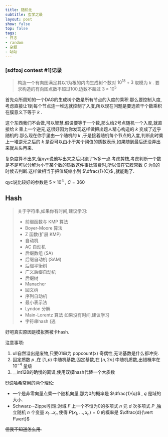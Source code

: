 ```yaml
---
title: 随机化
subtitle: 玄学之最
layout: post
show: false
top: false
tags: 
- 日志
- random
- 杂题
- 咕咕
---
```


### [sdfzoj contest #1]记录

> 构造一个有向图满足其以1为根的内向生成树个数对 $10^18+3$ 取模为 $k$ .
> 要求构造的有向图点数不超过100,边数不超过 $3\times 10^5$

首先众所周知的一个DAG的生成树个数是所有节点的入度的乘积.那么要控制入度,考虑直接让1到每个节点连一堆边就控制了入度,所以现在问题是要选若干个数乘积在膜意义下等于 $k$ .

这个东西我们不会做,可以智慧.假设要等于一个数,那么给2号点随机一个入度,就直接给 $k$ 乘上一个逆元,这很好因为你发现这样做把出题人精心构造的 $k$ 变成了近乎随机的.那么现在你手里由一个随机的 $k$ ,于是接着随机每个节点的入度,判断此时乘上一堆逆元之后的 $k$ 是否可以由小于某个阈值的质数表示,如果随到最后还没弄出来就从头再来.

复杂度算不出来,但qyc说他写出来之后只跑了1s多一点.考虑剪枝,考虑判断一个数是不是可以分解为小于某个数的质数这件事比较费时,所以仅在它膜常数 $C$ 为0的时候去判断.这样做相当于把值域缩小到 $\dfrac{1}{C}$ ,就能跑了.

qyc说比较好的参数是 $5\times 10^4$ , $C=360$ 


## Hash

> 关于字符串,如果你有时间,建议学习:
> - 前缀函数与 KMP 算法
> - Boyer-Moore 算法
> - Z 函数(扩展 KMP)
> - 自动机
> - AC 自动机
> - 后缀数组 (SA)
> - 后缀自动机 (SAM)
> - 后缀平衡树
> - 广义后缀自动机
> - 后缀树
> - Manacher
> - 回文树
> - 序列自动机
> - 最小表示法
> - Lyndon 分解
> - Main-Lorentz 算法
> 如果没有时间,建议学习
> - 字符串hash
> (逃

好吧真实原因是模拟赛被卡hash.

注意事项:

1. ull自然溢出是废物,只要01串为 $\operatorname{popcount(x)}$ 奇偶性,无论基数是什么都冲突.
2. 固定质数 $p$ ,在 $[1,p)$ 中随机基数,固定基数,在 $[n,2n]$ 中随机质数,出错概率在 $10^{-4}$ 量级
3. __int128的确慢的离谱,使用双模hash代替一个大质数


EI说哈希常用的两个理论:

- 一个是非零向量点乘一个随机向量,那为0的概率是 $\dfrac{1}{q}$ , $q$ 是域的大小.
- Schwarz--Zippel引理:对域 $F$ 上一个不恒为0的多项式 $n$ 元 $d$ 次多项式 $P$ ,独立随机 $n$ 个变量 $x_1\ldots x_n$ 使得 $P(x_1,\ldots,x_n)=0$ 的概率是 $\dfrac{d}{\vert F\vert}$

~~但我不知道怎么用.~~